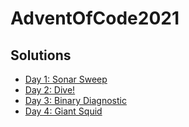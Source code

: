 # AdventOfCode2021

## Solutions

* [Day 1: Sonar Sweep](Day1)
* [Day 2: Dive!](Day2)
* [Day 3: Binary Diagnostic](Day3)
* [Day 4: Giant Squid](Day4)